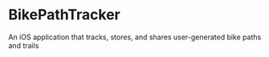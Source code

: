 # BikePathTracker

An iOS application that tracks, stores, and shares user-generated bike paths and trails
